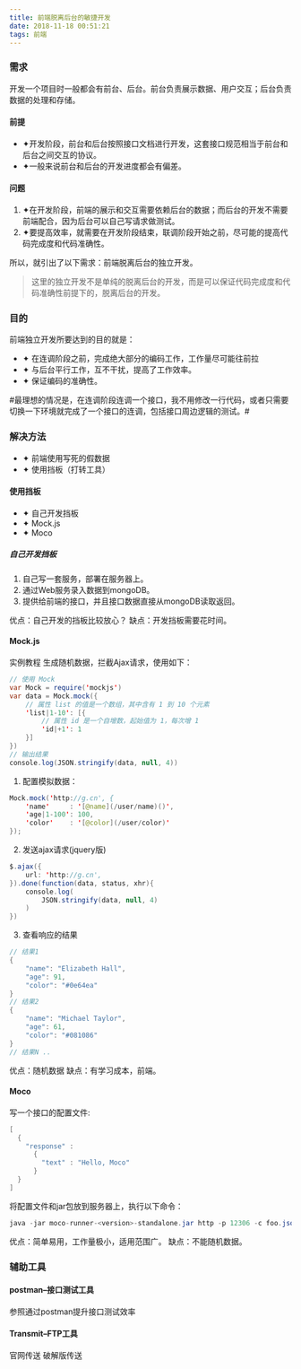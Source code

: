 ```yaml
---
title: 前端脱离后台的敏捷开发
date: 2018-11-18 00:51:21
tags: 前端
---
```


### 需求

开发一个项目时一般都会有前台、后台。前台负责展示数据、用户交互；后台负责数据的处理和存储。


#### 前提

+ ✦开发阶段，前台和后台按照接口文档进行开发，这套接口规范相当于前台和后台之间交互的协议。
+ ✦一般来说前台和后台的开发进度都会有偏差。

#### 问题

1. ✦在开发阶段，前端的展示和交互需要依赖后台的数据；而后台的开发不需要前端配合，因为后台可以自己写请求做测试。
2. ✦要提高效率，就需要在开发阶段结束，联调阶段开始之前，尽可能的提高代码完成度和代码准确性。

所以，就引出了以下需求：前端脱离后台的独立开发。
> 这里的独立开发不是单纯的脱离后台的开发，而是可以保证代码完成度和代码准确性前提下的，脱离后台的开发。

### 目的

前端独立开发所要达到的目的就是：

+ ✦ 在连调阶段之前，完成绝大部分的编码工作，工作量尽可能往前拉
+ ✦ 与后台平行工作，互不干扰，提高了工作效率。
+ ✦ 保证编码的准确性。

#最理想的情况是，在连调阶段连调一个接口，我不用修改一行代码，或者只需要切换一下环境就完成了一个接口的连调，包括接口周边逻辑的测试。#

### 解决方法

+ ✦ 前端使用写死的假数据
+ ✦ 使用挡板（打转工具）

#### 使用挡板
+ ✦ 自己开发挡板
+ ✦ Mock.js
+ ✦ Moco

##### 自己开发挡板

1. 自己写一套服务，部署在服务器上。
2. 通过Web服务录入数据到mongoDB。
3. 提供给前端的接口，并且接口数据直接从mongoDB读取返回。

优点：自己开发的挡板比较放心？
缺点：开发挡板需要花时间。

#### Mock.js
实例教程
生成随机数据，拦截Ajax请求，使用如下：

```java
// 使用 Mock
var Mock = require('mockjs')
var data = Mock.mock({
    // 属性 list 的值是一个数组，其中含有 1 到 10 个元素
    'list|1-10': [{
        // 属性 id 是一个自增数，起始值为 1，每次增 1
        'id|+1': 1
    }]
})
// 输出结果
console.log(JSON.stringify(data, null, 4))
```

1. 配置模拟数据：

```java
Mock.mock('http://g.cn', {
    'name'     : '[@name](/user/name)()',
    'age|1-100': 100,
    'color'    : '[@color](/user/color)'
});
```
2. 发送ajax请求(jquery版)

```java
$.ajax({
    url: 'http://g.cn',
}).done(function(data, status, xhr){
    console.log(
        JSON.stringify(data, null, 4)
    )    
})
```

3. 查看响应的结果

```java
// 结果1
{
    "name": "Elizabeth Hall",
    "age": 91,
    "color": "#0e64ea"
}
// 结果2
{
    "name": "Michael Taylor",
    "age": 61,
    "color": "#081086"
}
// 结果N ..
```

优点：随机数据
缺点：有学习成本，前端。

#### Moco
写一个接口的配置文件:

```java
[
  {
    "response" :
      {
        "text" : "Hello, Moco"
      }
  }
]
```
将配置文件和jar包放到服务器上，执行以下命令：


```java
java -jar moco-runner-<version>-standalone.jar http -p 12306 -c foo.json
```

优点：简单易用，工作量极小，适用范围广。
缺点：不能随机数据。

### 辅助工具

#### postman–接口测试工具

参照通过postman提升接口测试效率

#### Transmit–FTP工具

官网传送
破解版传送


